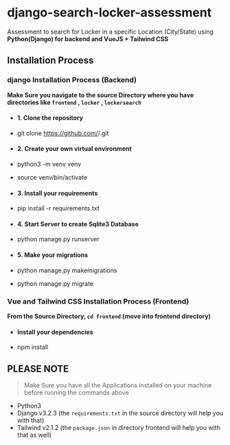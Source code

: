 # django-search-locker-assessment
Assessment to search for Locker in a specific Location (City/State) using **Python(Django) for backend and VueJS + Tailwind CSS**

## Installation Process

### django Installation Process (Backend)

**Make Sure you navigate to the source Directory where you have directories like `frontend` , `locker` , `lockersearch`**

 - #### 1. Clone the repository 
  - git clone https://github.com/<username>/<forked-repo>.git

 - #### 2. Create your own virtual environment
  - python3 -m venv venv
  - source venv/bin/activate

 - #### 3. Install your requirements
  - pip install -r requirements.txt

 - #### 4. Start Server to create Sqlite3 Database
  - python manage.py runserver

 - #### 5. Make your migrations
  - python manage.py makemigrations

  - python manage.py migrate



### Vue and Tailwind CSS Installation Process (Frontend)

**From the Source Directory, `cd frontend` (move into frontend directory)**

- #### Install your dependencies
 - npm install



## PLEASE NOTE
> Make Sure you have all the Applications installed on your machine before running the commands above
 - Python3
 - Django v3.2.3  (the `requirements.txt` in the source directory will help you with that)
 - Tailwind v2.1.2 (the `package.json` in directory frontend will help you with that as well)